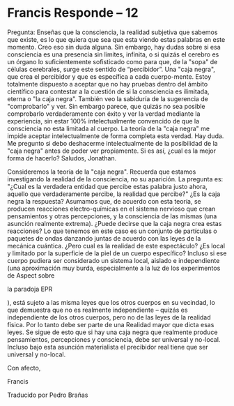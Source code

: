 # Francis Responde – 12

Pregunta: Ense&ntilde;as que la consciencia, la realidad subjetiva que sabemos que existe, es lo que quiera que sea que esta viendo estas palabras en este momento. Creo eso sin duda alguna. Sin embargo, hay dudas sobre si esa consciencia es una presencia sin l&iacute;mites, infinita, o si quiz&aacute;s el cerebro es un &oacute;rgano lo suficientemente sofisticado como para que, de la "sopa" de c&eacute;lulas cerebrales, surge este sentido de &ldquo;percibidor&rdquo;. Una "caja negra", que crea el percibidor y que es espec&iacute;fica a cada cuerpo-mente. Estoy totalmente dispuesto a aceptar que no hay pruebas dentro del &aacute;mbito cient&iacute;fico para contestar a la cuesti&oacute;n de si la consciencia es ilimitada, eterna o "la caja negra". Tambi&eacute;n veo la sabidur&iacute;a de la sugerencia de "comprobarlo" y ver. Sin embargo parece, que quiz&aacute;s no sea posible comprobarlo verdaderamente con &eacute;xito y ver la verdad mediante la experiencia, sin estar 100% intelectualmente convencido de que la consciencia no esta limitada al cuerpo. La teor&iacute;a de la "caja negra" me impide aceptar intelectualmente de forma completa esta verdad. Hay duda. Me pregunto si debo deshacerme intelectualmente de la posibilidad de la "caja negra" antes de poder ver propiamente. Si es as&iacute;, &iquest;cual es la mejor forma de hacerlo? Saludos, Jonathan.

Consideremos la teor&iacute;a de la "caja negra". Recuerda que estamos investigando la realidad de la consciencia, no su aparici&oacute;n. La pregunta es: "&iquest;Cual es la verdadera entidad que percibe estas palabra justo ahora, aquello que verdaderamente percibe, la realidad que percibe?" &iquest;Es la caja negra la respuesta? Asumamos que, de acuerdo con esta teor&iacute;a, se producen reacciones electro-qu&iacute;micas en el sistema nervioso que crean pensamientos y otras percepciones, y la consciencia de las mismas (una asunci&oacute;n realmente extrema). &iquest;Puede decirse que la caja negra crea estas reacciones? Lo que tenemos en este caso es un conjunto de part&iacute;culas o paquetes de ondas danzando juntas de acuerdo con las leyes de la mec&aacute;nica cu&aacute;ntica. &iquest;Pero cual es la realidad de este espect&aacute;culo? &iquest;Es local y limitado por la superficie de la piel de un cuerpo espec&iacute;fico? Incluso si ese cuerpo pudiera ser considerado un sistema local, aislado e independiente (una aproximaci&oacute;n muy burda, especialmente a la luz de los experimentos de Aspect sobre 

la paradoja EPR

), est&aacute; sujeto a las misma leyes que los otros cuerpos en su vecindad, lo que demuestra que no es realmente independiente &ndash; quiz&aacute;s es independiente de los otros cuerpos, pero no de las leyes de la realidad f&iacute;sica. Por lo tanto debe ser parte de una Realidad mayor que dicta esas leyes. Se sigue de esto que si hay una caja negra que realmente produce pensamientos, percepciones y consciencia, debe ser universal y no-local. Incluso bajo esta asunci&oacute;n materialista el precibidor real tiene que ser universal y no-local.

Con afecto,

Francis

Traducido por Pedro Bra&ntilde;as

